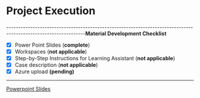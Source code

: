 # Project Execution

---------------------------------------------------------------------------------------------------------------**Material Development Checklist**

* [x] Power Point Slides \(**complete**\)
* [x] Workspaces \(**not applicable**\)
* [x] Step-by-Step Instructions for Learning Assistant \(**not applicable**\)
* [x] Case description \(**not applicable**\)
* [x] Azure upload **\(pending\)**

--------------------------------------------------------------------------------------------------------------

[Powerpoint Slides](https://maanaimages.blob.core.windows.net/maana-q-documentation/QTraining_ppt/The%20Maana%20Way%20-%20HL%20Methodology.pptx)

